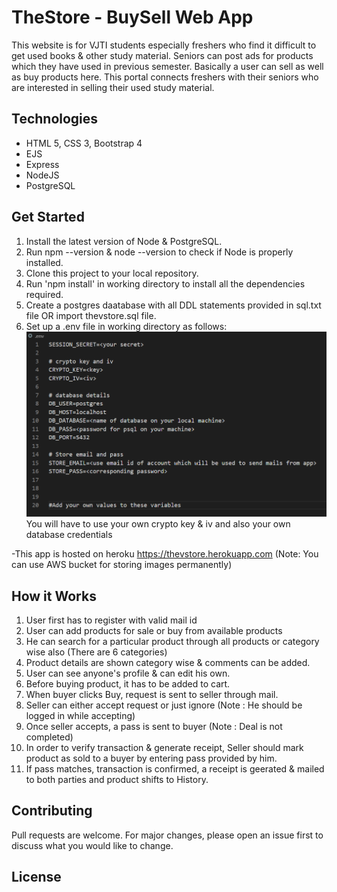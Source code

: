 # TheStore - BuySell Web App
This website is for VJTI students especially freshers who find it difficult to get used books & other study material. 
Seniors can post ads for products which they have used in previous semester. Basically a user can sell as well as buy products here.
This portal connects freshers with their seniors who are interested in selling their used study material.

## Technologies
- HTML 5, CSS 3, Bootstrap 4
- EJS
- Express
- NodeJS
- PostgreSQL

## Get Started
1. Install the latest version of Node & PostgreSQL.
2. Run npm --version & node --version to check if Node is properly installed.
3. Clone this project to your local repository.
4. Run 'npm install' in working directory to install all the dependencies required.
5. Create a postgres daatabase with all DDL statements provided in sql.txt file OR import thevstore.sql file.
6. Set up a .env file in working directory as follows:
![Alt text](public/images/env.png?raw=true "Title")
You will have to use your own crypto key & iv and also your own database credentials

-This app is hosted on heroku https://thevstore.herokuapp.com (Note: You can use AWS bucket for storing images permanently)

## How it Works
1. User first has to register with valid mail id
2. User can add products for sale or buy from available products
3. He can search for a particular product through all products or category wise also (There are 6 categories)
4. Product details are shown category wise & comments can be added.
5. User can see anyone's profile & can edit his own.
6. Before buying product, it has to be added to cart.
7. When buyer clicks Buy, request is sent to seller through mail.
8. Seller can either accept request or just ignore (Note : He should be logged in while accepting)
9. Once seller accepts, a pass is sent to buyer (Note : Deal is not completed)
10. In order to verify transaction & generate receipt, Seller should mark product as sold to a buyer by entering pass provided by him.
11. If pass matches, transaction is confirmed, a receipt is geerated & mailed to both parties and product shifts to History.



## Contributing
Pull requests are welcome. For major changes, please open an issue first to discuss what you would like to change.


## License